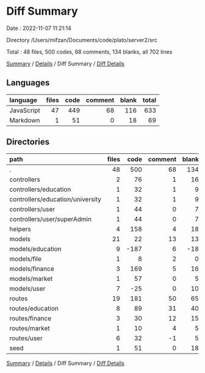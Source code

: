 # Diff Summary

Date : 2022-11-07 11:21:14

Directory /Users/mifzan/Documents/code/plato/server2/src

Total : 48 files, 500 codes, 68 comments, 134 blanks, all 702 lines

[Summary](results.md) / [Details](details.md) / Diff Summary / [Diff Details](diff-details.md)

## Languages

| language   | files | code | comment | blank | total |
| :--------- | ----: | ---: | ------: | ----: | ----: |
| JavaScript |    47 |  449 |      68 |   116 |   633 |
| Markdown   |     1 |   51 |       0 |    18 |    69 |

## Directories

| path                             | files | code | comment | blank | total |
| :------------------------------- | ----: | ---: | ------: | ----: | ----: |
| .                                |    48 |  500 |      68 |   134 |   702 |
| controllers                      |     2 |   76 |       1 |    16 |    93 |
| controllers/education            |     1 |   32 |       1 |     9 |    42 |
| controllers/education/university |     1 |   32 |       1 |     9 |    42 |
| controllers/user                 |     1 |   44 |       0 |     7 |    51 |
| controllers/user/superAdmin      |     1 |   44 |       0 |     7 |    51 |
| helpers                          |     4 |  158 |       4 |    18 |   180 |
| models                           |    21 |   22 |      13 |    13 |    48 |
| models/education                 |     9 | -187 |       6 |   -18 |  -199 |
| models/file                      |     1 |    8 |       2 |     0 |    10 |
| models/finance                   |     3 |  169 |       5 |    16 |   190 |
| models/market                    |     1 |   57 |       0 |     5 |    62 |
| models/user                      |     7 |  -25 |       0 |    10 |   -15 |
| routes                           |    19 |  181 |      50 |    65 |   296 |
| routes/education                 |     8 |   89 |      31 |    40 |   160 |
| routes/finance                   |     3 |   30 |      12 |    15 |    57 |
| routes/market                    |     1 |   10 |       4 |     5 |    19 |
| routes/user                      |     6 |   32 |      -1 |     5 |    36 |
| seed                             |     1 |   51 |       0 |    18 |    69 |

[Summary](results.md) / [Details](details.md) / Diff Summary / [Diff Details](diff-details.md)
